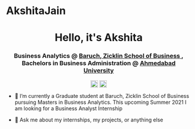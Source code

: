 # AkshitaJain
<h1 align="center">Hello, it's Akshita </h1>

<h3 align="center"> Business Analytics @ 
	<a href=https://zicklin.baruch.cuny.edu/ target="blank"> Baruch, Zicklin School of Business 
	</a>, Bachelors in Business Administration  @ <a href=https://	ahduni.edu.in/ target="blank"> Ahmedabad University </a>
</h3>

<p align="center">
<a href=mailto:akshita.jain@baruchmail.cuny.edu target="blank"><img align="center" src=https://cdn.jsdelivr.net/npm/simple-icons@3.0.1/icons/gmail.svg alt="mailakshita" height="20" width="20" /></a>
<a href=https:// linkedin.com/in/akshitajain28 target="blank"><img align="center" src=https://cdn.jsdelivr.net/npm/simple-icons@3.0.1/icons/linkedin.svg alt="akshitalinkedin" height="20" width="20" /></a>

</p>
<p>

- 👷‍ I’m currently a Graduate student at Baruch, Zicklin School of Business pursuing Masters in Business Analytics. This upcoming Summer 2021 I am looking for a Business Analyst Internship

- 💬 Ask me about my internships, my projects, or anything else

</p>
